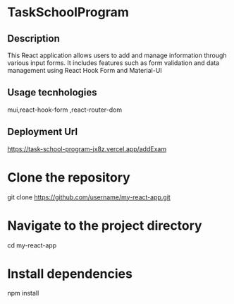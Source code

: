 # TaskSchoolProgram

## Description

This React application allows users to add and manage information through various input forms. It includes features such as form validation and data management using React Hook Form and Material-UI

## Usage tecnhologies

mui,react-hook-form ,react-router-dom

## Deployment Url

https://task-school-program-jx8z.vercel.app/addExam

# Clone the repository

git clone https://github.com/username/my-react-app.git

# Navigate to the project directory

cd my-react-app

# Install dependencies

npm install

```

```
